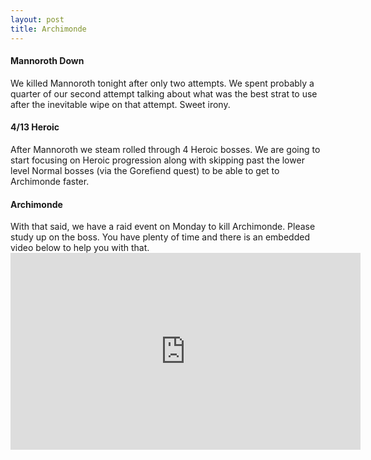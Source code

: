 ```yaml
---
layout: post
title: Archimonde
---
```


<h4>Mannoroth Down</h4>
We killed Mannoroth tonight after only two attempts. We spent probably a quarter of our second attempt talking about what was the best strat to use after the inevitable wipe on that attempt. Sweet irony.

<h4>4/13 Heroic</h4>
After Mannoroth we steam rolled through 4 Heroic bosses. We are going to start focusing on Heroic progression along with skipping past the lower level Normal bosses (via the Gorefiend quest) to be able to get to Archimonde faster.

<h4>Archimonde</h4>
With that said, we have a raid event on Monday to kill Archimonde. Please study up on the boss. You have plenty of time and there is an embedded video below to help you with that.

<div class="embed-responsive embed-responsive-16by9">
  <iframe width="560" height="315" src="https://www.youtube.com/embed/NU8SgDOWXk4" frameborder="0" allowfullscreen></iframe>
</div>

